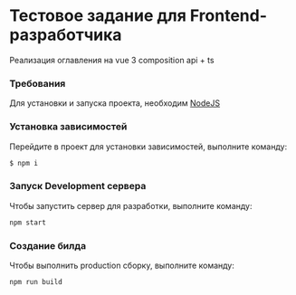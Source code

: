 # Тестовое задание для Frontend-разработчика
Реализация оглавления на vue 3 composition api + ts

### Требования
Для установки и запуска проекта, необходим [NodeJS](https://nodejs.org/)

### Установка зависимостей
Перейдите в проект для установки зависимостей, выполните команду:
```sh
$ npm i
```

### Запуск Development сервера
Чтобы запустить сервер для разработки, выполните команду:
```sh
npm start
```

### Создание билда
Чтобы выполнить production сборку, выполните команду: 
```sh
npm run build
